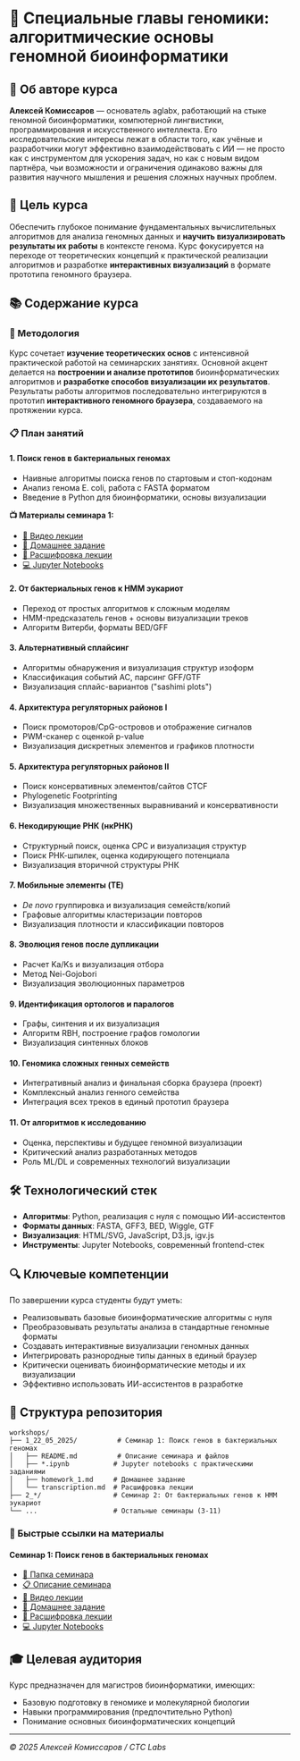 # 🧬 Специальные главы геномики: алгоритмические основы геномной биоинформатики

## 👤 Об авторе курса

**Алексей Комиссаров** — основатель aglabx, работающий на стыке геномной биоинформатики, компютерной лингвистики, программирования и искусственного интеллекта. Его исследовательские интересы лежат в области того, как учёные и разработчики могут эффективно взаимодействовать с ИИ — не просто как с инструментом для ускорения задач, но как с новым видом партнёра, чьи возможности и ограничения одинаково важны для развития научного мышления и решения сложных научных проблем.

## 🎯 Цель курса

Обеспечить глубокое понимание фундаментальных вычислительных алгоритмов для анализа геномных данных и **научить визуализировать результаты их работы** в контексте генома. Курс фокусируется на переходе от теоретических концепций к практической реализации алгоритмов и разработке **интерактивных визуализаций** в формате прототипа геномного браузера.

## 📚 Содержание курса

### 🧭 Методология

Курс сочетает **изучение теоретических основ** с интенсивной практической работой на семинарских занятиях. Основной акцент делается на **построении и анализе прототипов** биоинформатических алгоритмов и **разработке способов визуализации их результатов**. Результаты работы алгоритмов последовательно интегрируются в прототип **интерактивного геномного браузера**, создаваемого на протяжении курса.

### 📋 План занятий

#### 1. **Поиск генов в бактериальных геномах**
- Наивные алгоритмы поиска генов по стартовым и стоп-кодонам
- Анализ генома E. coli, работа с FASTA форматом
- Введение в Python для биоинформатики, основы визуализации

**📺 Материалы семинара 1:**
- [🎥 Видео лекции](https://www.youtube.com/watch?v=4243ArvePC4)
- [📝 Домашнее задание](workshops/1_22_05_2025/homework_1.md)
- [📄 Расшифровка лекции](workshops/1_22_05_2025/transcription.md)
- [💻 Jupyter Notebooks](workshops/1_22_05_2025/)

#### 2. **От бактериальных генов к HMM эукариот** 
- Переход от простых алгоритмов к сложным моделям
- HMM-предсказатель генов + основы визуализации треков
- Алгоритм Витерби, форматы BED/GFF

#### 3. **Альтернативный сплайсинг**
- Алгоритмы обнаружения и визуализация структур изоформ
- Классификация событий АС, парсинг GFF/GTF
- Визуализация сплайс-вариантов ("sashimi plots")

#### 4. **Архитектура регуляторных районов I**
- Поиск промоторов/CpG-островов и отображение сигналов
- PWM-сканер с оценкой p-value
- Визуализация дискретных элементов и графиков плотности

#### 5. **Архитектура регуляторных районов II**
- Поиск консервативных элементов/сайтов CTCF
- Phylogenetic Footprinting
- Визуализация множественных выравниваний и консервативности

#### 6. **Некодирующие РНК (нкРНК)**
- Структурный поиск, оценка CPC и визуализация структур
- Поиск РНК-шпилек, оценка кодирующего потенциала
- Визуализация вторичной структуры РНК

#### 7. **Мобильные элементы (TE)**
- *De novo* группировка и визуализация семейств/копий
- Графовые алгоритмы кластеризации повторов
- Визуализация плотности и классификации повторов

#### 8. **Эволюция генов после дупликации**
- Расчет Ka/Ks и визуализация отбора
- Метод Nei-Gojobori
- Визуализация эволюционных параметров

#### 9. **Идентификация ортологов и паралогов**
- Графы, синтения и их визуализация
- Алгоритм RBH, построение графов гомологии
- Визуализация синтенных блоков

#### 10. **Геномика сложных генных семейств**
- Интегративный анализ и финальная сборка браузера (проект)
- Комплексный анализ генного семейства
- Интеграция всех треков в единый прототип браузера

#### 11. **От алгоритмов к исследованию**
- Оценка, перспективы и будущее геномной визуализации
- Критический анализ разработанных методов
- Роль ML/DL и современных технологий визуализации

## 🛠 Технологический стек

- **Алгоритмы**: Python, реализация с нуля с помощью ИИ-ассистентов
- **Форматы данных**: FASTA, GFF3, BED, Wiggle, GTF
- **Визуализация**: HTML/SVG, JavaScript, D3.js, igv.js
- **Инструменты**: Jupyter Notebooks, современный frontend-стек

## 🔍 Ключевые компетенции

По завершении курса студенты будут уметь:

- Реализовывать базовые биоинформатические алгоритмы с нуля
- Преобразовывать результаты анализа в стандартные геномные форматы
- Создавать интерактивные визуализации геномных данных
- Интегрировать разнородные типы данных в единый браузер
- Критически оценивать биоинформатические методы и их визуализации
- Эффективно использовать ИИ-ассистентов в разработке

## 📁 Структура репозитория

```
workshops/
├── 1_22_05_2025/          # Семинар 1: Поиск генов в бактериальных геномах
│   ├── README.md          # Описание семинара и файлов
│   ├── *.ipynb           # Jupyter notebooks с практическими заданиями
│   ├── homework_1.md     # Домашнее задание
│   └── transcription.md  # Расшифровка лекции
├── 2_*/                  # Семинар 2: От бактериальных генов к HMM эукариот
└── ...                   # Остальные семинары (3-11)
```

### 🔗 Быстрые ссылки на материалы

#### Семинар 1: Поиск генов в бактериальных геномах
- [📁 Папка семинара](workshops/1_22_05_2025/)
- [📋 Описание семинара](workshops/1_22_05_2025/README.md)
- [🎥 Видео лекции](https://www.youtube.com/watch?v=4243ArvePC4)
- [📝 Домашнее задание](workshops/1_22_05_2025/homework_1.md)
- [📄 Расшифровка лекции](workshops/1_22_05_2025/transcription.md)
- [💻 Jupyter Notebooks](workshops/1_22_05_2025/)

## 🎓 Целевая аудитория

Курс предназначен для магистров биоинформатики, имеющих:
- Базовую подготовку в геномике и молекулярной биологии
- Навыки программирования (предпочтительно Python)
- Понимание основных биоинформатических концепций

---

*© 2025 Алексей Комиссаров / CTC Labs*